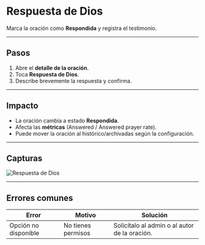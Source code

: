 # Respuesta de Dios

Marca la oración como **Respondida** y registra el testimonio.

---

## Pasos
1. Abre el **detalle de la oración**.
2. Toca **Respuesta de Dios**.
3. Describe brevemente la respuesta y confirma.

---

## Impacto
- La oración cambia a estado **Respondida**.
- Afecta las **métricas** (Answered / Answered prayer rate).
- Puede mover la oración al histórico/archivadas según la configuración.

---

## Capturas
![Respuesta de Dios](img/ver-oracion-respuesta-dios.jpg)

---

## Errores comunes

| Error | Motivo | Solución |
|---|---|---|
| Opción no disponible | No tienes permisos | Solicítalo al admin o al autor de la oración. |

